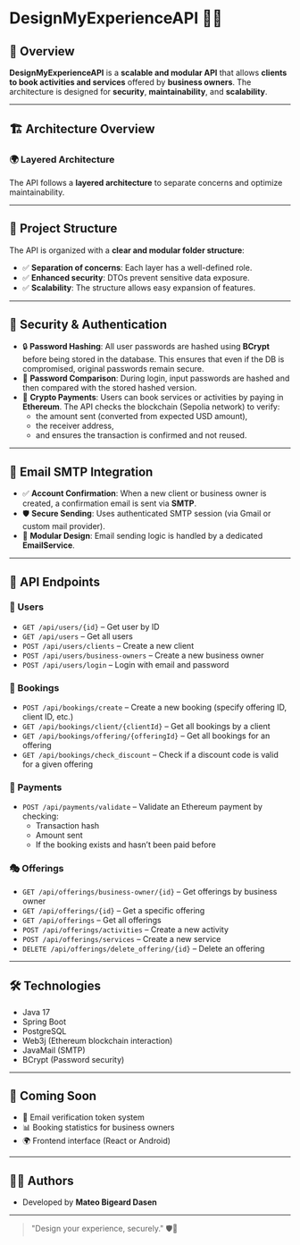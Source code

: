 # **DesignMyExperienceAPI** 🎨✨

## 📌 Overview

**DesignMyExperienceAPI** is a **scalable and modular API** that allows **clients to book activities and services** offered by **business owners**. The architecture is designed for **security**, **maintainability**, and **scalability**.

---

## 🏗 Architecture Overview

### 🌍 Layered Architecture

The API follows a **layered architecture** to separate concerns and optimize maintainability.

---

## 📂 Project Structure

The API is organized with a **clear and modular folder structure**:

- ✅ **Separation of concerns**: Each layer has a well-defined role.  
- ✅ **Enhanced security**: DTOs prevent sensitive data exposure.  
- ✅ **Scalability**: The structure allows easy expansion of features.  

---

## 🔐 Security & Authentication

- 🔒 **Password Hashing**: All user passwords are hashed using **BCrypt** before being stored in the database. This ensures that even if the DB is compromised, original passwords remain secure.
- 🔄 **Password Comparison**: During login, input passwords are hashed and then compared with the stored hashed version.
- 🧾 **Crypto Payments**: Users can book services or activities by paying in **Ethereum**. The API checks the blockchain (Sepolia network) to verify:
  - the amount sent (converted from expected USD amount),
  - the receiver address,
  - and ensures the transaction is confirmed and not reused.

---

## 📧 Email SMTP Integration

- ✅ **Account Confirmation**: When a new client or business owner is created, a confirmation email is sent via **SMTP**.
- 🛡️ **Secure Sending**: Uses authenticated SMTP session (via Gmail or custom mail provider).
- 🔄 **Modular Design**: Email sending logic is handled by a dedicated **EmailService**.

---

## 🚀 API Endpoints

### 👤 Users
- `GET /api/users/{id}` – Get user by ID
- `GET /api/users` – Get all users
- `POST /api/users/clients` – Create a new client
- `POST /api/users/business-owners` – Create a new business owner
- `POST /api/users/login` – Login with email and password

### 🧾 Bookings
- `POST /api/bookings/create` – Create a new booking (specify offering ID, client ID, etc.)
- `GET /api/bookings/client/{clientId}` – Get all bookings by a client
- `GET /api/bookings/offering/{offeringId}` – Get all bookings for an offering
- `GET /api/bookings/check_discount` – Check if a discount code is valid for a given offering

### 💸 Payments
- `POST /api/payments/validate` – Validate an Ethereum payment by checking:
  - Transaction hash
  - Amount sent
  - If the booking exists and hasn’t been paid before

### 🎭 Offerings
- `GET /api/offerings/business-owner/{id}` – Get offerings by business owner
- `GET /api/offerings/{id}` – Get a specific offering
- `GET /api/offerings` – Get all offerings
- `POST /api/offerings/activities` – Create a new activity
- `POST /api/offerings/services` – Create a new service
- `DELETE /api/offerings/delete_offering/{id}` – Delete an offering

---

## 🛠 Technologies

- Java 17
- Spring Boot
- PostgreSQL
- Web3j (Ethereum blockchain interaction)
- JavaMail (SMTP)
- BCrypt (Password security)

---

## 🧪 Coming Soon

- 🔐 Email verification token system
- 📊 Booking statistics for business owners
- 🌍 Frontend interface (React or Android)

---

## 🧑‍💻 Authors

- Developed by **Mateo Bigeard Dasen**

---

> "Design your experience, securely." 🛡️🎉
